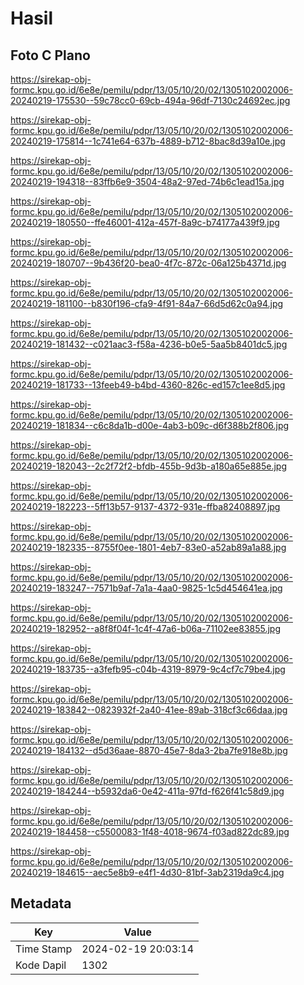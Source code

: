 # Hasil

## Foto C Plano

https://sirekap-obj-formc.kpu.go.id/6e8e/pemilu/pdpr/13/05/10/20/02/1305102002006-20240219-175530--59c78cc0-69cb-494a-96df-7130c24692ec.jpg

https://sirekap-obj-formc.kpu.go.id/6e8e/pemilu/pdpr/13/05/10/20/02/1305102002006-20240219-175814--1c741e64-637b-4889-b712-8bac8d39a10e.jpg

https://sirekap-obj-formc.kpu.go.id/6e8e/pemilu/pdpr/13/05/10/20/02/1305102002006-20240219-194318--83ffb6e9-3504-48a2-97ed-74b6c1ead15a.jpg

https://sirekap-obj-formc.kpu.go.id/6e8e/pemilu/pdpr/13/05/10/20/02/1305102002006-20240219-180550--ffe46001-412a-457f-8a9c-b74177a439f9.jpg

https://sirekap-obj-formc.kpu.go.id/6e8e/pemilu/pdpr/13/05/10/20/02/1305102002006-20240219-180707--9b436f20-bea0-4f7c-872c-06a125b4371d.jpg

https://sirekap-obj-formc.kpu.go.id/6e8e/pemilu/pdpr/13/05/10/20/02/1305102002006-20240219-181100--b830f196-cfa9-4f91-84a7-66d5d62c0a94.jpg

https://sirekap-obj-formc.kpu.go.id/6e8e/pemilu/pdpr/13/05/10/20/02/1305102002006-20240219-181432--c021aac3-f58a-4236-b0e5-5aa5b8401dc5.jpg

https://sirekap-obj-formc.kpu.go.id/6e8e/pemilu/pdpr/13/05/10/20/02/1305102002006-20240219-181733--13feeb49-b4bd-4360-826c-ed157c1ee8d5.jpg

https://sirekap-obj-formc.kpu.go.id/6e8e/pemilu/pdpr/13/05/10/20/02/1305102002006-20240219-181834--c6c8da1b-d00e-4ab3-b09c-d6f388b2f806.jpg

https://sirekap-obj-formc.kpu.go.id/6e8e/pemilu/pdpr/13/05/10/20/02/1305102002006-20240219-182043--2c2f72f2-bfdb-455b-9d3b-a180a65e885e.jpg

https://sirekap-obj-formc.kpu.go.id/6e8e/pemilu/pdpr/13/05/10/20/02/1305102002006-20240219-182223--5ff13b57-9137-4372-931e-ffba82408897.jpg

https://sirekap-obj-formc.kpu.go.id/6e8e/pemilu/pdpr/13/05/10/20/02/1305102002006-20240219-182335--8755f0ee-1801-4eb7-83e0-a52ab89a1a88.jpg

https://sirekap-obj-formc.kpu.go.id/6e8e/pemilu/pdpr/13/05/10/20/02/1305102002006-20240219-183247--7571b9af-7a1a-4aa0-9825-1c5d454641ea.jpg

https://sirekap-obj-formc.kpu.go.id/6e8e/pemilu/pdpr/13/05/10/20/02/1305102002006-20240219-182952--a8f8f04f-1c4f-47a6-b06a-71102ee83855.jpg

https://sirekap-obj-formc.kpu.go.id/6e8e/pemilu/pdpr/13/05/10/20/02/1305102002006-20240219-183735--a3fefb95-c04b-4319-8979-9c4cf7c79be4.jpg

https://sirekap-obj-formc.kpu.go.id/6e8e/pemilu/pdpr/13/05/10/20/02/1305102002006-20240219-183842--0823932f-2a40-41ee-89ab-318cf3c66daa.jpg

https://sirekap-obj-formc.kpu.go.id/6e8e/pemilu/pdpr/13/05/10/20/02/1305102002006-20240219-184132--d5d36aae-8870-45e7-8da3-2ba7fe918e8b.jpg

https://sirekap-obj-formc.kpu.go.id/6e8e/pemilu/pdpr/13/05/10/20/02/1305102002006-20240219-184244--b5932da6-0e42-411a-97fd-f626f41c58d9.jpg

https://sirekap-obj-formc.kpu.go.id/6e8e/pemilu/pdpr/13/05/10/20/02/1305102002006-20240219-184458--c5500083-1f48-4018-9674-f03ad822dc89.jpg

https://sirekap-obj-formc.kpu.go.id/6e8e/pemilu/pdpr/13/05/10/20/02/1305102002006-20240219-184615--aec5e8b9-e4f1-4d30-81bf-3ab2319da9c4.jpg


## Metadata

| Key        | Value               |
| ---------- | ------------------- |
| Time Stamp | 2024-02-19 20:03:14 |
| Kode Dapil | 1302                |



